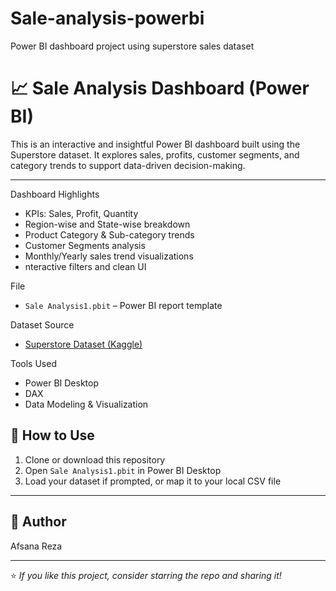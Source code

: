 # Sale-analysis-powerbi
Power BI dashboard project using superstore sales dataset
# 📈 Sale Analysis Dashboard (Power BI)

This is an interactive and insightful Power BI dashboard built using the Superstore dataset. It explores sales, profits, customer segments, and category trends to support data-driven decision-making.

---

Dashboard Highlights

- KPIs: Sales, Profit, Quantity
- Region-wise and State-wise breakdown
- Product Category & Sub-category trends
- Customer Segments analysis
- Monthly/Yearly sales trend visualizations
- nteractive filters and clean UI

File

- `Sale Analysis1.pbit` – Power BI report template

 Dataset Source

- [Superstore Dataset (Kaggle)](https://www.kaggle.com/datasets/vivek468/superstore-dataset-final)

Tools Used

- Power BI Desktop  
- DAX  
- Data Modeling & Visualization

## 🚀 How to Use

1. Clone or download this repository
2. Open `Sale Analysis1.pbit` in Power BI Desktop
3. Load your dataset if prompted, or map it to your local CSV file

---

## 👤 Author
Afsana Reza


---

⭐️ *If you like this project, consider starring the repo and sharing it!*
